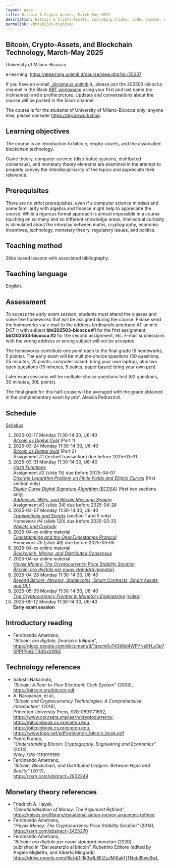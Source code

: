 ```yaml
---
layout: page
title: Bitcoin & Crypto-Assets, March-May 2025
description: Bitcoin & Crypto-Assets, including slides, code, videos, etc.
permalink: /bbt202503-bicocca/
---
```


## Bitcoin, Crypto-Assets, and Blockchain Technology, March-May 2025

University of Milano-Bicocca

e-learning: <https://elearning.unimib.it/course/view.php?id=55237>

If you have an e-mail _@campus.unimib.it_
please join the 202503-bicocca channel in the Slack
[BBT workspace](https://join.slack.com/t/bbt-training/signup)
using your first and last name (no nicknames) and
a profile picture.
Updates and conversations about the course will be posted in the Slack channel.

The course is for the students of University of Milano-Bicocca only;
anyone else, please consider <https://dgi.io/workshop>.

## Learning objectives

The course is an introduction to bitcoin,
crypto-assets,
and the associated blockchain technology.

Game theory, computer science (distributed systems, distributed
consensus), and monetary theory elements are examined
in the attempt to properly convey the interdisciplinarity of the topics
and appreciate their relevance.

## Prerequisites

There are no strict prerequisites,
even if a computer science mindset
and some familiarity with algebra and finance
might help to appreciate the course.
While a rigorous formal approach is almost impossible
in a course touching on so many and so different knowledge areas,
intellectual curiosity is stimulated about the interplay between
maths, cryptography, economic incentives, technology,
monetary theory, regulatory issues, and politics.

## Teaching method

Slide based lessons with associated bibliography.

## Teaching language

English.

## Assessment

To access the _early exam session_,
students must attend the classes
and solve five homeworks
that will be assigned during the course.
Please send the homeworks via e-mail to the address
ferdinando.ametrano AT unimib DOT it
with subject
**bbt202503-bicocca #1** for the first assignment,
**bbt202503-bicocca #2** for the second assignment,
etc.
E-mail submissions with the wrong address or wrong subject will not be accepted.

The homeworks contribute one point each to the final grade (5 homeworks, 5 points).
The early exam will be
multiple-choice questions (50 questions, 25 minutes, 25 points, computer based: bring your own laptop),
plus two open questions (10 minutes, 5 points, paper based: bring your own pen).

Later exam sessions will be multiple-choice questions test (62 questions, 30 minutes, 30L points).

The final grade for this half-couse will be averaged with
the grade obtained in the complementary exam by prof. Alessia Pedrazzoli.

## Schedule

[Syllabus](https://drive.google.com/open?id=1ulDXSMM36khIB2-C78Db4kFiw1nmEDhj)

01. 2025-03-17 Monday 11:30-14:30, U6-40  
    [_Bitcoin as Digital Gold_](https://drive.google.com/file/d/1FpudunEQrBY8WLTSLzwThOoFxMKGTCho) (Part 1)  
01. 2025-03-24 Monday 11:30-14:30, U6-40  
    [_Bitcoin as Digital Gold_](https://drive.google.com/file/d/1FpudunEQrBY8WLTSLzwThOoFxMKGTCho) (Part 2)  
    Assignment #1 (testnet transaction) due before 2025-03-31  
01. 2025-03-31 Monday 11:30-14:30, U6-40  
    [_Hash Functions_](https://drive.google.com/file/d/1LzaOx1rrFzswkKBrmZjIbMYkxWYpn-m1)  
    Assignment #2 (slide 15) due before 2025-04-07  
    [_Discrete Logarithm Problem on Finite Fields and Elliptic Curves_](https://drive.google.com/file/d/1FgQaVBv__y7x07cRCMaCXM9xTJMW9lgS) (first section only)  
    [_Elliptic Curve Digital Signature Algorithm (ECDSA)_](https://drive.google.com/file/d/1MZu_4zbI8khdYhbGJg9SwWkNA5x-Tb_W) (first two sections only)  
    [_Addresses, WIFs, and Bitcoin Message Signing_](https://drive.google.com/file/d/1xEcBCyN3yLN40A3Ny8k-2PQ-xKJw1RlA)  
    Assignment #3 (slide 34) due before 2025-04-28  
01. 2025-04-07 Monday 11:30-14:30, U6-40  
    [_Transactions and Scripts_](https://drive.google.com/file/d/1S-1ltRVYPo6N33nXNWWBmopEg6jYfntY) (section 1 and 5 only)  
    Homework #4 (slide 120) due before 2025-03-25  
    [_Wallets and Custody_](https://drive.google.com/file/d/10p-oWviNRLBv5hQUJa3KPxMQLl1a3nXF)  
01. 2025-04-xx online material  
    [_Timestamping and the OpenTimestamps Protocol_](https://drive.google.com/file/d/1GksUgO54g1z7P4HUVmxXufmuM9y3EZ1b)  
    Homework #5 (slide 48) due before 2025-05-05  
01. 2025-04-xx online material  
    [_Blockchain, Mining, and Distributed Consensus_](https://drive.google.com/file/d/1_rGy7wdI8iWx6w6LG_CGCmmLnAIFhncz)  
01. 2025-04-xx online material  
    [_Hayek Money: The Cryptocurrency Price Stability Solution_](https://ssrn.com/abstract=2425270)  
    [_Bitcoin: oro digitale per nuovi standard monetari_](https://www.amazon.it/Dal-sesterzio-bitcoin-Angelo-Miglietta/dp/8849856806)  
01. 2025-04-28 Monday 11:30-14:30, U6-40  
    [_Beyond Bitcoin: Altcoins, Stablecoins, Smart Contracts, Smart Assets, and DLT_](https://drive.google.com/file/d/12jGsSBY5sMwgRQwvjwlnG6J9xOxi0P0Z)  
01. 2025-05-05 Monday 11:30-14:30, U6-40  
    [_The Cryptocurrency Frontier in Monetary Engineering_](https://drive.google.com/file/d/1T2z4vfRvEv_wooerJI7FgD8IkxeTihlj) ([video](https://www.youtube.com/watch?v=dvgb2YOm1y4&t=2922s))  
01. 2025-05-12 Monday 11:30-14:30, U6-40  
    **Early exam session**

## Introductory reading

* Ferdinando Ametrano,  
  _"Bitcoin: oro digitale, finanza e tulipani"_,  
  <https://docs.google.com/document/d/1gecm0uT43tl8d4WFYNs9H_v3p70PPfPmQITR4GxSWkE>

## Technology references

* Satoshi Nakamoto,  
  _"Bitcoin: A Peer-to-Peer Electronic Cash System"_ (2008),  
  <https://bitcoin.org/bitcoin.pdf>
* A. Narayanan, et al.,  
  _"Bitcoin and Cryptocurrency Technologies: A Comprehensive Introduction"_ (2016),  
  Princeton University Press, 978-0691171692,  
  <https://www.coursera.org/learn/cryptocurrency>, <https://bitcoinbook.cs.princeton.edu>, <https://bitcoinbook.cs.princeton.edu>, <https://www.lopp.net/pdf/princeton_bitcoin_book.pdf>
* Pedro Franco,  
  _“Understanding Bitcoin: Cryptography, Engineering and Economics”_ (2014),  
  Wiley, 978-1119019169
* Ferdinando Ametrano,  
  _"Bitcoin, Blockchain, and Distributed Ledgers: Between Hype and Reality"_ (2017),  
  <https://ssrn.com/abstract=2832249>

## Monetary theory references

* Friedrich A. Hayek,  
  _"Denationalisation of Money: The Argument Refined"_,  
  <https://mises.org/library/denationalisation-money-argument-refined>  
* Ferdinando Ametrano,  
  _"Hayek Money: The Cryptocurrency Price Stability Solution"_ (2014),  
  <https://ssrn.com/abstract=2425270>
* Ferdinando Ametrano,  
  _"Bitcoin: oro digitale per nuovi standard monetari_ (2020),  
  published in "Dal sesterzio al bitcoin", Rubettino Editore (edited by Angelo Miglietta,  and Alberto Mingardi)  
  <https://drive.google.com/file/d/1-1k3wlL6ElZzJMjSakTjTNetJI5ws6wL>
